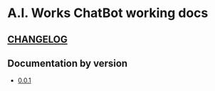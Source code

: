 # A.I. Works ChatBot working docs

## [CHANGELOG](docs/ChangeLog.md)

## Documentation by version

* [0.0.1](docs/0.0.1/sk.md)


